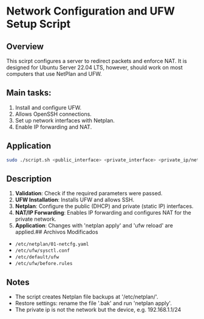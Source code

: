 # Network Configuration and UFW Setup Script 

## Overview 

This scirpt configures a server to redirect packets and enforce NAT. It is designed for Ubuntu Server 22.04 LTS, however, should work on most computers that use NetPlan and UFW. 

## Main tasks: 

1. Install and configure UFW. 
2. Allows OpenSSH connections. 
3. Set up network interfaces with Netplan. 
4. Enable IP forwarding and NAT. 

## Application 

```bash 
sudo ./script.sh <public_interface> <private_interface> <private_ip/netmask> 
``` 

## Description 

1. **Validation**: Check if the required parameters were passed. 
2. **UFW Installation**: Installs UFW and allows SSH. 
3. **Netplan**: Configure the public (DHCP) and private (static IP) interfaces. 
4. **NAT/IP Forwarding**: Enables IP forwarding and configures NAT for the private network. 
5. **Application**: Changes with 'netplan apply' and 'ufw reload' are applied.## Archivos Modificados

- `/etc/netplan/01-netcfg.yaml`
- `/etc/ufw/sysctl.conf`
- `/etc/default/ufw`
- `/etc/ufw/before.rules`

## Notes
- The script creates Netplan file backups at '/etc/netplan/'. 
- Restore settings: rename the file '.bak' and run 'netplan apply'. 
- The private ip is not the network but the device, e.g. 192.168.1.1/24
